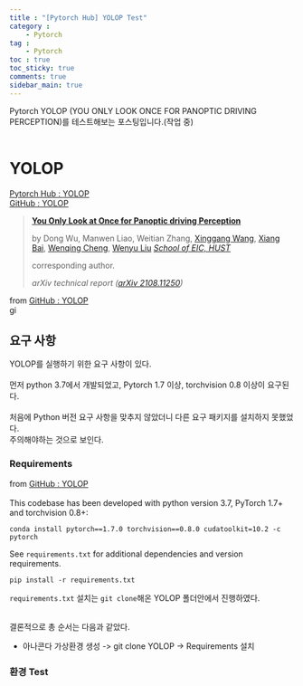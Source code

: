 ```yaml
---
title : "[Pytorch Hub] YOLOP Test"
category :
    - Pytorch
tag :
    - Pytorch
toc : true
toc_sticky: true
comments: true
sidebar_main: true
---
```


Pytorch YOLOP (YOU ONLY LOOK ONCE FOR PANOPTIC DRIVING PERCEPTION)를 테스트해보는 포스팅입니다.(작업 중)
<br><br>

# YOLOP
[Pytorch Hub : YOLOP](https://pytorch.org/hub/hustvl_yolop/)<br>
[GitHub : YOLOP](https://github.com/hustvl/YOLOP)<br>

> [**You Only Look at Once for Panoptic driving Perception**](https://arxiv.org/abs/2108.11250)
>
> by Dong Wu, Manwen Liao, Weitian Zhang, [Xinggang Wang](https://xinggangw.info/), [Xiang Bai](https://scholar.google.com/citations?user=UeltiQ4AAAAJ&hl=zh-CN), [Wenqing Cheng](http://eic.hust.edu.cn/professor/chengwenqing/), [Wenyu Liu](http://eic.hust.edu.cn/professor/liuwenyu/)      [*School of EIC, HUST*](http://eic.hust.edu.cn/English/Home.htm)
>
> corresponding author.
>
> *arXiv technical report ([arXiv 2108.11250](https://arxiv.org/abs/2108.11250))*

from [GitHub : YOLOP](https://github.com/hustvl/YOLOP)<br>
gi
## 요구 사항
YOLOP를 실행하기 위한 요구 사항이 있다.<br><br>
먼저 python 3.7에서 개발되었고, Pytorch 1.7 이상, torchvision 0.8 이상이 요구된다.<br><br>
처음에 Python 버전 요구 사항을 맞추지 않았더니 다른 요구 패키지를 설치하지 못했었다.<br>주의해야하는 것으로 보인다.<br>

### Requirements
from [GitHub : YOLOP](https://github.com/hustvl/YOLOP)<br><br>
This codebase has been developed with python version 3.7, PyTorch 1.7+ and torchvision 0.8+:

```
conda install pytorch==1.7.0 torchvision==0.8.0 cudatoolkit=10.2 -c pytorch
```

See `requirements.txt` for additional dependencies and version requirements.

```
pip install -r requirements.txt
```
`requirements.txt` 설치는 `git clone`해온 YOLOP 폴더안에서 진행하였다.<br><br>

결론적으로 총 순서는 다음과 같았다.
- 아나콘다 가상환경 생성 -> git clone YOLOP -> Requirements 설치

### 환경 Test


